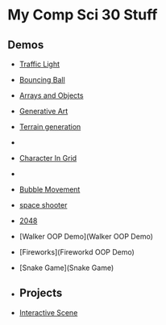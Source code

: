# My Comp Sci 30 Stuff

## Demos
- [Traffic Light](https://editor.p5js.org/schellenberg/sketches/j90CLq8bd)
- [Bouncing Ball](https://editor.p5js.org/2503920/sketches/etHWFK6W8)
- [Arrays and Objects](circles)
- [Generative Art](art)
- [Terrain generation](terrain)
- 
- [Character In Grid](character)
- 
- [Bubble Movement](bubble)
- [space shooter](space-shooter)
- [2048](2048)
- [Walker OOP Demo](Walker OOP Demo)
- [Fireworks](Fireworkd OOP Demo)
- [Snake Game](Snake Game)

- ## Projects
- [Interactive Scene](http://127.0.0.1:5500/Scene/)